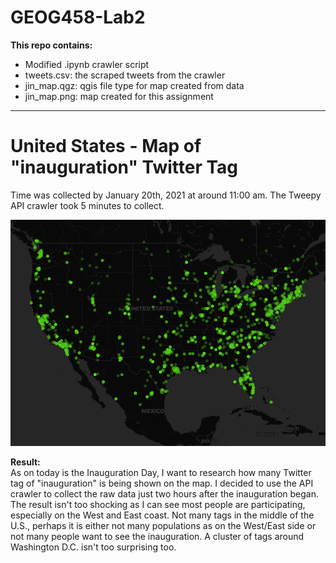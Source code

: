 # GEOG458-Lab2

**This repo contains:**
* Modified .ipynb crawler script
* tweets.csv: the scraped tweets from the crawler
* jin_map.qgz: qgis file type for map created from data
* jin_map.png: map created for this assignment

____________________________________________________________________________________________________________________________________________________________________


# United States - Map of "inauguration" Twitter Tag 
Time was collected by January 20th, 2021 at around 11:00 am. The Tweepy API crawler took 5 minutes to collect. 

![USA Tweet Map](/img/jin_map.png)

**Result:** <br>
As on today is the Inauguration Day, I want to research how many Twitter tag of "inauguration" is being shown on the map. I decided to use the API crawler to collect the raw data just two hours after the inauguration began. The result isn't too shocking as I can see most people are participating, especially on the West and East coast. Not many tags in the middle of the U.S., perhaps it is either not many populations as on the West/East side or not many people want to see the inauguration. A cluster of tags around Washington D.C. isn't too surprising too.    
